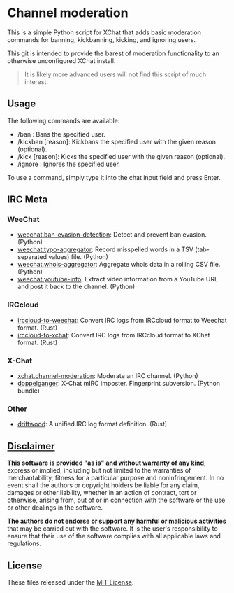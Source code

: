 # Channel moderation
This is a simple Python script for XChat that adds basic moderation commands for banning, kickbanning, kicking, and ignoring users.

This git is intended to provide the barest of moderation functionality to an otherwise unconfigured XChat install.

> It is likely more advanced users will not find this script of much interest.

## Usage
The following commands are available:

- /ban <user>: Bans the specified user.
- /kickban <user> [reason]: Kickbans the specified user with the given reason (optional).
- /kick <user> [reason]: Kicks the specified user with the given reason (optional).
- /ignore <user>: Ignores the specified user.

To use a command, simply type it into the chat input field and press Enter.
  
## IRC Meta

### WeeChat
- [weechat.ban-evasion-detection](https://github.com/apple-fritter/weechat.ban-evasion-detection): Detect and prevent ban evasion. (Python)
- [weechat.typo-aggregator](https://github.com/apple-fritter/weechat.typo-aggregator): Record misspelled words in a TSV (tab-separated values) file. (Python)
- [weechat.whois-aggregator](https://github.com/apple-fritter/weechat.whois-aggregator): Aggregate whois data in a rolling CSV file. (Python)
- [weechat.youtube-info](https://github.com/apple-fritter/weechat.youtube-info): Extract video information from a YouTube URL and post it back to the channel. (Python)

### IRCcloud
- [irccloud-to-weechat](https://github.com/apple-fritter/irccloud-to-weechat): Convert IRC logs from IRCcloud format to Weechat format. (Rust)
- [irccloud-to-xchat](https://github.com/apple-fritter/irccloud-to-xchat): Convert IRC logs from IRCcloud format to XChat format. (Rust)

### X-Chat
- [xchat.channel-moderation](https://github.com/apple-fritter/xchat.channel-moderation): Moderate an IRC channel. (Python)
- [doppelganger](https://github.com/apple-fritter/doppelganger): X-Chat mIRC imposter. Fingerprint subversion. (Python bundle)

### Other
- [driftwood](https://github.com/apple-fritter/driftwood): A unified IRC log format definition. (Rust)

## [Disclaimer](DISCLAIMER)
**This software is provided "as is" and without warranty of any kind**, express or implied, including but not limited to the warranties of merchantability, fitness for a particular purpose and noninfringement. In no event shall the authors or copyright holders be liable for any claim, damages or other liability, whether in an action of contract, tort or otherwise, arising from, out of or in connection with the software or the use or other dealings in the software.

**The authors do not endorse or support any harmful or malicious activities** that may be carried out with the software. It is the user's responsibility to ensure that their use of the software complies with all applicable laws and regulations.

## License

These files released under the [MIT License](LICENSE).
